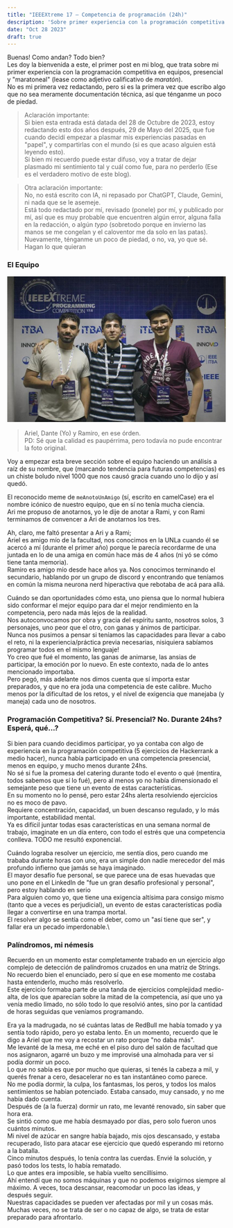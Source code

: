 ```yaml
---
title: "IEEEXtreme 17 – Competencia de programación (24h)"
description: 'Sobre primer experiencia con la programación competitiva en equipos'
date: "Oct 28 2023"
draft: true
---
```


Buenas! Como andan? Todo bien? \
Les doy la bienvenida a este, el primer post en mi blog, que trata sobre mi primer experiencia con la programación competitiva en equipos, presencial y "maratoneal" (lease como adjetivo calificativo de *maratón*). \
No es mi primera vez redactando, pero si es la primera vez que escribo algo que no sea meramente documentación técnica, así que ténganme un poco de piedad.

> Aclaración importante: \
> Si bien esta entrada está datada del 28 de Octubre de 2023, estoy redactando esto dos años después, 29 de Mayo del 2025, que fue cuando decidí empezar a plasmar mis experiencias pasadas en "papel", y compartirlas con el mundo (si es que acaso alguien está leyendo esto). \
> Si bien mi recuerdo puede estar difuso, voy a tratar de dejar plasmado mi sentimiento tal y cuál como fue, para no perderlo (Ese es el verdadero motivo de este blog).

> Otra aclaración importante:\
> No, no está escrito con IA, ni repasado por ChatGPT, Claude, Gemini, ni nada que se le asemeje. \
> Está todo redactado por mí, revisado (ponele) por mí, y publicado por mí, así que es muy probable que encuentren algún error, alguna falla en la redacción, o algún *typo* (sobretodo porque en invierno las manos se me congelan y el caloventor me da solo en las patas).\
> Nuevamente, ténganme un poco de piedad, o no, va, yo que sé. Hagan lo que quieran

### El Equipo

![Foto del Equipo](equipo.jpg)
> Ariel, Dante (Yo) y Ramiro, en ese órden.\
> PD: Sé que la calidad es paupérrima, pero todavía no pude encontrar la foto original.

Voy a empezar esta breve sección sobre el equipo haciendo un análisis a raíz de su nombre, que (marcando tendencia para futuras competencias) es un chiste boludo nivel 1000 que nos causó gracia cuando uno lo dijo y así quedó.

El reconocido meme de `meAnotoUnAmigo` (sí, escrito en camelCase) era el nombre icónico de nuestro equipo, que en sí no tenía mucha ciencia. \
Ari me propuso de anotarnos, yo le dije de anotar a Rami, y con Rami terminamos de convencer a Ari de anotarnos los tres.

Ah, claro, me faltó presentar a Ari y a Rami;\
Ariel es amigo mío de la facultad, nos conocimos en la UNLa cuando él se acercó a mí (durante el primer año) porque le parecía recordarme de una juntada en lo de una amiga en común hace más de 4 años (ni yó se cómo tiene tanta memoria).\
Ramiro es amigo mío desde hace años ya. Nos conocimos terminando el secundario, hablando por un grupo de discord y encontrando que teníamos en común la misma neurona nerd hiperactiva que rebotaba de acá para allá.

Cuándo se dan oportunidades cómo esta, uno piensa que lo normal hubiera sido conformar el mejor equipo para dar el mejor rendimiento en la competencia, pero nada más lejos de la realidad. \
Nos autoconvocamos por obra y gracia del espíritu santo, nosotros solos, 3 personajes, uno peor que el otro, con ganas y ánimos de participar. \
Nunca nos pusimos a pensar si teníamos las capacidades para llevar a cabo el reto, ni la experiencia/práctica previa necesarias, nisiquiera sabíamos programar todos en el mismo lenguaje! \
Yo creo que fué el momento, las ganas de animarse, las ansias de participar, la emoción por lo nuevo. En este contexto, nada de lo antes mencionado importaba. \
Pero pegó, más adelante nos dimos cuenta que sí importa estar preparados, y que no era joda una competencia de este calibre. Mucho menos por la dificultad de los retos, y el nivel de exigencia que manejaba (y maneja) cada uno de nosotros.

### Programación Competitiva? Sí. Presencial? No. Durante 24hs? Esperá, qué...?

Si bien para cuando decidimos participar, yo ya contaba con algo de experiencia en la programación competitiva (5 ejercicios de Hackerrank a medio hacer), nunca había participado en una competencia presencial, menos en equipo, y mucho menos durante 24hs.\
No sé si fue la promesa del catering durante todo el evento o qué (mentira, todos sabemos que sí lo fué), pero al menos yo no había dimensionado el semejante peso que tiene un evento de estas características.\
En su momento no lo pensé, pero estar 24hs alerta resolviendo ejercicios no es moco de pavo.\
Requiere concentración, capacidad, un buen descanso regulado, y lo más importante, estabilidad mental. \
Ya es difícil juntar todas esas características en una semana normal de trabajo, imaginate en un día entero, con todo el estrés que una competencia conlleva. TODO me resultó exponencial.

Cuándo lograba resolver un ejercicio, me sentía dios, pero cuando me trababa durante horas con uno, era un simple don nadie merecedor del más profundo infierno que jamás se haya imaginado. \
El mayor desafío fue personal, se que parece una de esas huevadas que uno pone en el LinkedIn de "fue un gran desafío profesional y personal", pero estoy hablando en serio \
Para alguien como yo, que tiene una exigencia altísima para consigo mismo (tanto que a veces es perjudicial), un evento de estas características podía llegar a convertirse en una trampa mortal. \
El resolver algo se sentía como el deber, como un "así tiene que ser", y fallar era un pecado imperdonable.\

### Palíndromos, mi némesis
Recuerdo en un momento estar completamente trabado en un ejercicio algo complejo de detección de palíndromos cruzados en una matriz de Strings. No recuerdo bien el enunciado, pero sí que en ese momento me costaba hasta entenderlo, mucho más resolverlo. \
Este ejercicio formaba parte de una tanda de ejercicios complejidad medio-alta, de los que aparecían sobre la mitad de la competencia, así que uno ya venía medio limado, no sólo todo lo que resolvió antes, sino por la cantidad de horas seguidas que veníamos programando. 

Era ya la madrugada, no sé cuántas latas de RedBull me había tomado y ya sentía todo rápido, pero yo estaba lento. En un momento, recuerdo que le digo a Ariel que me voy a recostar un rato porque "no daba más".\
Me levanté de la mesa, me eché en el piso duro del salón de facultad que nos asignaron, agarré un buzo y me improvisé una almohada para ver si podía dormir un poco.\
Lo que no sabía es que por mucho que quieras, si tenés la cabeza a mil, y querés frenar a cero, desacelerar no es tan instantáneo como parece. \
No me podía dormir, la culpa, los fantasmas, los peros, y todos los malos sentimientos se habían potenciado. Estaba cansado, muy cansado, y no me había dado cuenta. \
Después de (a la fuerza) dormir un rato, me levanté renovado, sin saber que hora era.\
Se sintió como que me había desmayado por días, pero solo fueron unos cuántos minutos. \
Mi nivel de azúcar en sangre había bajado, mis ojos descansado, y estaba recuperado, listo para atacar ese ejercicio que quedó esperando mi retorno a la batalla. \
Cinco minutos después, lo tenía contra las cuerdas. Envié la solución, y pasó todos los tests, lo había rematado.\
Lo que antes era imposible, se había vuelto sencillísimo. \
Ahí entendí que no somos máquinas y que no podemos exigirnos siempre al máximo. A veces, toca descansar, reacomodar un poco las ideas, y después seguir. \
Nuestras capacidades se pueden ver afectadas por mil y un cosas más. Muchas veces, no se trata de ser o no capaz de algo, se trata de estar preparado para afrontarlo.


